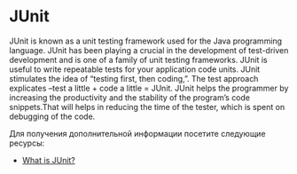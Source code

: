 # JUnit

JUnit is known as a unit testing framework used for the Java programming language. JUnit has been playing a crucial in the development of test-driven development and is one of a family of unit testing frameworks. JUnit is useful to write repeatable tests for your application code units. JUnit stimulates the idea of “testing first, then coding,”. The test approach explicates –test a little + code a little = JUnit. JUnit helps the programmer by increasing the productivity and the stability of the program’s code snippets.That will helps in reducing the time of the tester, which is spent on debugging of the code.

Для получения дополнительной информации посетите следующие ресурсы:

- [What is JUnit?](https://www.tutorialspoint.com/junit/junit_test_framework.htm)
